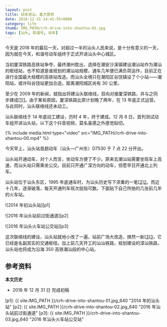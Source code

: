 ```yaml
---
layout: post
title: 动车进汕，喜大普奔
date: 2018-12-31 14:41:55+0800
category: life
thumb: IMG_PATH/crh-drive-into-shantou-01.jpg
tags: [汕头, 和谐号, 动车]
---
```


今天是 2018 年的最后一天，对超过一半的汕头人民来说，是十分有意义的一天，因为就在今天，和谐号动车组终于正式开进汕头中心城区。

当初厦深铁路高铁站争夺，最终潮州胜出，选择在潮安沙溪镇建设潮汕站作为潮汕的枢纽站，也不知道是谁规划的潮汕站规模，通车几年便已满负荷运作，目前正在进行全国最大规模的高铁站改造。而汕头全境只在潮阳区谷饶镇设了个小站——潮阳站，或许叫谷饶站更加合适，距离潮阳城区尚有 30 公里。

至少在 2009 年的新闻，就指出将建汕头联络线，双向对接厦深铁路，并与之同步建成[[1]][1]。由于某些原因，厦深铁路比原计划晚了两年，在 13 年底正式运营。与此同时，汕头联络线还未动工。

汕头联络线于 14 年底动工建设，历时 4 年，终于建成。12 月 8 日，首列测试动车组开进汕头站，以下这个抖音视频，莫名喜感之外感觉贴切。

{% include media.html type="video" src="IMG_PATH//crh-drive-into-shantou-00.mp4" %}

今天早上，汕头站首趟动车（汕头—广州东）D7530 于 7 点 22 分开出。

汕头站开通动车，对个人而言，坐动车方便了不少。原来去潮汕站需要坐班车上高速，而汕头站只需乘坐公交。目前只开通广深方向的动车，但愿早日开通北上列车。

汕头站位于汕头东区，1995 年底通车时，为汕头历史写下浓重的一笔[[2]][2]。而近十几年，逐渐破落，每天开通列车班次屈指可数。下面贴下自己所拍的几张前几年的火车站。

![2014 年初汕头站][p1]

![2016 年汕头站前过街通道][p2]

![2016 年汕头火车站公交站][p3]

这次联络线的建设，汕头站就地小改了一遍，站前广场大改造，焕然一新[[3]][3]，它已经是名副其实的交通枢纽。加上前几天开工的汕汕铁路，规划建设的漳汕铁路，汕头站也将成为沿海 350 高铁潮汕段的中心站。

## 参考资料

**本文历史**

* 2018 年 12 月 31 日 完成初稿

[1]: https://news.163.com/09/1116/04/5O7BQ4RH000120GR.html "后年汕头到厦门只需1个多小时"
[2]: http://www.people.com.cn/GB/historic/1228/4449.html "1995年12月28日 江泽民出席广梅汕铁路和海湾大桥通车庆典"
[3]: https://mp.weixin.qq.com/s/w_X6fzukTwAxw9CiaTRzbA "动车开通在即 汕头火车站盛装迎宾客"

[p1]: {{ site.IMG_PATH }}/crh-drive-into-shantou-01.jpg_640 "2014 年的汕头站"
[p2]: {{ site.IMG_PATH }}/crh-drive-into-shantou-02.jpg_640 "2016 年汕头站前过街通道"
[p3]: {{ site.IMG_PATH }}/crh-drive-into-shantou-03.jpg_640 "2016 年汕头火车站公交站"
